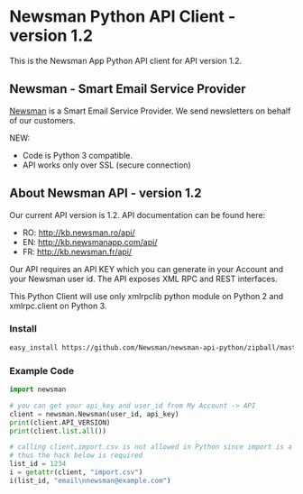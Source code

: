 # Newsman Python API Client - version 1.2

This is the Newsman App Python API client for API version 1.2.

## Newsman - Smart Email Service Provider

[Newsman](http://www.newsmanapp.com "Smart Email Service Provider") is a Smart Email Service Provider. 
We send newsletters on behalf of our customers.

NEW: 
- Code is Python 3 compatible.
- API works only over SSL (secure connection)

## About Newsman API - version 1.2

Our current API version is 1.2. API documentation can be found here:

* RO: http://kb.newsman.ro/api/
* EN: http://kb.newsmanapp.com/api/
* FR: http://kb.newsman.fr/api/
 
Our API requires an API KEY which you can generate in your Account and your Newsman user id.
The API exposes XML RPC and REST interfaces.

This Python Client will use only xmlrpclib python module on Python 2 and xmlrpc.client on Python 3.

### Install

```bash
easy_install https://github.com/Newsman/newsman-api-python/zipball/master
```

### Example Code

```python
import newsman

# you can get your api_key and user_id from My Account -> API
client = newsman.Newsman(user_id, api_key)
print(client.API_VERSION)
print(client.list.all())

# calling client.import.csv is not allowed in Python since import is a reserved keyword
# thus the hack below is required
list_id = 1234
i = getattr(client, "import.csv")
i(list_id, "email\nnewsman@example.com")
```
